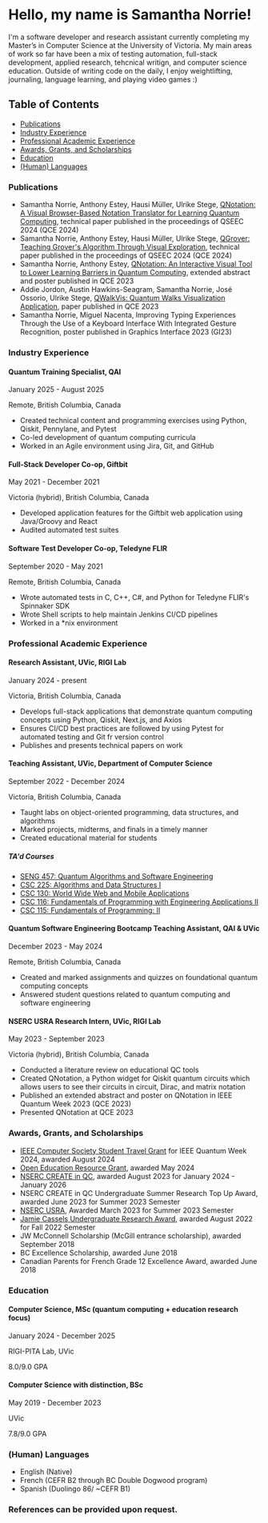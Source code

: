 # Hello, my name is Samantha Norrie!

I'm a software developer and research assistant currently completing my Master’s in Computer Science at the University of Victoria. My main areas of work so far have been a mix of testing automation, full-stack development, applied research, tehcnical writign, and computer science education. Outside of writing code on the daily, I enjoy weightlifting, journaling, language learning, and playing video games :) 

## Table of Contents
- [Publications](#publications)
- [Industry Experience](#industry-experience)
- [Professional Academic Experience](#professional-academic-experience)
- [Awards, Grants, and Scholarships](#awards-grants-and-scholarships)
- [Education](#education)
- [(Human) Languages](#human-languages)

### Publications
- Samantha Norrie, Anthony Estey, Hausi Müller, Ulrike Stege, [QNotation: A Visual Browser-Based Notation Translator for Learning Quantum Computing](https://ieeexplore.ieee.org/document/10821137), technical paper published in the proceedings of QSEEC 2024 (QCE 2024)
- Samantha Norrie, Anthony Estey, Hausi Müller, Ulrike Stege, [QGrover: Teaching Grover's Algorithm Through Visual Exploration](https://ieeexplore.ieee.org/document/10821077), technical paper published in the proceedings of QSEEC 2024 (QCE 2024)
- Samantha Norrie, Anthony Estey, [QNotation: An Interactive Visual Tool to Lower Learning Barriers in Quantum Computing](https://ieeexplore.ieee.org/document/10313602), extended abstract and poster published in QCE 2023
- Addie Jordon, Austin Hawkins-Seagram, Samantha Norrie, José Ossorio, Ulrike Stege, [QWalkVis: Quantum Walks Visualization Application](https://ieeexplore.ieee.org/document/10313735), paper published in QCE 2023
- Samantha Norrie, Miguel Nacenta, Improving Typing Experiences Through the Use of a Keyboard Interface With Integrated Gesture Recognition, poster published in Graphics Interface 2023 (GI23)

### Industry Experience

#### Quantum Training Specialist, QAI
January 2025 - August 2025

Remote, British Columbia, Canada

- Created technical content and programming exercises using Python, Qiskit, Pennylane, and Pytest
- Co-led development of quantum computing curricula
- Worked in an Agile environment using Jira, Git, and GitHub

#### Full-Stack Developer Co-op, Giftbit
May 2021 - December 2021

Victoria (hybrid), British Columbia, Canada

- Developed application features for the Giftbit web application using Java/Groovy and React
- Audited automated test suites

#### Software Test Developer Co-op, Teledyne FLIR
September 2020 - May 2021

Remote, British Columbia, Canada

- Wrote automated tests in C, C++, C#, and Python for Teledyne FLIR's Spinnaker SDK
- Wrote Shell scripts to help maintain Jenkins CI/CD pipelines
- Worked in a *nix environment

### Professional Academic Experience

#### Research Assistant, UVic, RIGI Lab
January 2024 - present

Victoria, British Columbia, Canada

- Develops full-stack applications that demonstrate quantum computing concepts using Python, Qiskit, Next.js, and Axios
- Ensures CI/CD best practices are followed by using Pytest for automated testing and Git fr version control
- Publishes and presents technical papers on work

#### Teaching Assistant, UVic, Department of Computer Science
September 2022 - December 2024

Victoria, British Columbia, Canada

- Taught labs on object-oriented programming, data structures, and algorithms
- Marked projects, midterms, and finals in a timely manner
- Created educational material for students
##### TA'd Courses
- [SENG 457: Quantum Algorithms and Software Engineering](https://heat.csc.uvic.ca/coview/course/2024051/SENG457)
- [CSC 225: Algorithms and Data Structures I](https://heat.csc.uvic.ca/coview/course/2024091/CSC225)
- [CSC 130: World Wide Web and Mobile Applications](https://heat.csc.uvic.ca/coview/course/2022091/CSC130)
- [CSC 116: Fundamentals of Programming with Engineering Applications II](https://heat.csc.uvic.ca/coview/course/2023091/CSC116)
- [CSC 115: Fundamentals of Programming: II](https://heat.csc.uvic.ca/coview/course/2022091/CSC115)
  
#### Quantum Software Engineering Bootcamp Teaching Assistant, QAI & UVic
December 2023 - May 2024

Remote, British Columbia, Canada

- Created and marked assignments and quizzes on foundational quantum computing concepts
- Answered student questions related to quantum computing and software engineering

#### NSERC USRA Research Intern, UVic, RIGI Lab
May 2023 - September 2023

Victoria (hybrid), British Columbia, Canada

- Conducted a literature review on educational QC tools
- Created QNotation, a Python widget for Qiskit quantum circuits which allows users to see their circuits in circuit, Dirac, and matrix notation
- Published an extended abstract and poster on QNotation in IEEE Quantum Week 2023 (QCE 2023)
- Presented QNotation at QCE 2023

### Awards, Grants, and Scholarships
- [IEEE Computer Society Student Travel Grant](https://qce.quantum.ieee.org/2024/student-travel-grants/) for IEEE Quantum Week 2024, awarded August 2024
- [Open Education Resource Grant](https://teachanywhere.uvic.ca/grants/open-educational-resource/), awarded May 2024
- [NSERC CREATE in QC](https://quantum-bc.ca/quantum-computing-program/), awarded August 2023 for January 2024 - January 2026
- NSERC CREATE in QC Undergraduate Summer Research Top Up Award, awarded June 2023 for Summer 2023 Semester
- [NSERC USRA](https://www.nserc-crsng.gc.ca/students-etudiants/ug-pc/usra-brpc_eng.asp), Awarded March 2023 for Summer 2023 Semester
- [Jamie Cassels Undergraduate Research Award](https://onlineacademiccommunity.uvic.ca/LearnAnywhere/2023/02/14/jcura-projects-2023/), awarded August 2022 for Fall 2022 Semester
- JW McConnell Scholarship (McGill entrance scholarship), awarded September 2018
- BC Excellence Scholarship, awarded June 2018
- Canadian Parents for French Grade 12 Excellence Award, awarded June 2018

### Education

#### Computer Science, MSc (quantum computing + education research focus)
January 2024 - December 2025

RIGI-PITA Lab, UVic

8.0/9.0 GPA


#### Computer Science with distinction, BSc

May 2019 - December 2023

UVic
 
7.8/9.0 GPA

### (Human) Languages
- English (Native)
- French (CEFR B2 through BC Double Dogwood program)
- Spanish (Duolingo 86/ ~CEFR B1)

### References can be provided upon request.



